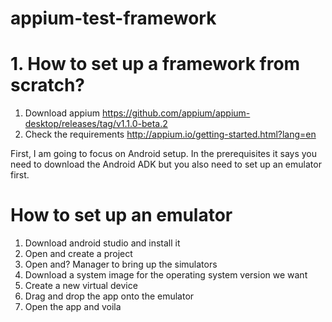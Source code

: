 # appium-test-framework

# 1. How to set up a framework from scratch?

1. Download appium
https://github.com/appium/appium-desktop/releases/tag/v1.1.0-beta.2
3. Check the requirements 
http://appium.io/getting-started.html?lang=en


First, I am going to focus on Android setup. In the prerequisites it says you need to download the Android ADK but you also need to set up an emulator first. 

# How to set up an emulator
1. Download android studio and install it
2. Open and create a project
3. Open and? Manager to bring up the simulators 
4. Download a system image for the operating system version we want
5. Create a new virtual device 
6. Drag and drop the app onto the emulator
7. Open the app and voila
